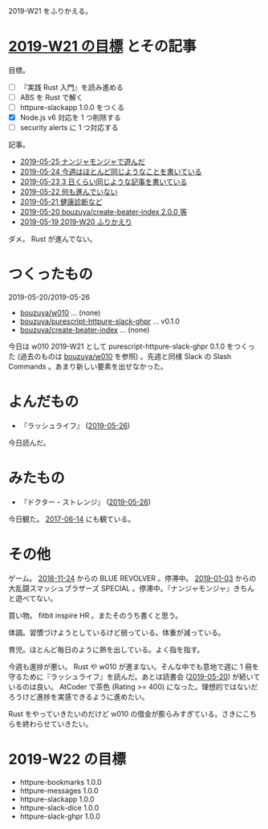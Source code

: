 2019-W21 をふりかえる。

# [2019-W21 の目標][2019-05-19] とその記事

目標。

- [ ] 『実践 Rust 入門』を読み進める
- [ ] ABS を Rust で解く
- [ ] httpure-slackapp 1.0.0 をつくる
- [x] Node.js v6 対応を 1 つ削除する
- [ ] security alerts に 1 つ対応する

記事。

- [2019-05-25 ナンジャモンジャで遊んだ][2019-05-25]
- [2019-05-24 今週はほとんど同じようなことを書いている][2019-05-24]
- [2019-05-23 3 日くらい同じような記事を書いている][2019-05-23]
- [2019-05-22 何も進んでいない][2019-05-22]
- [2019-05-21 健康診断など][2019-05-21]
- [2019-05-20 bouzuya/create-beater-index 2.0.0 等][2019-05-20]
- [2019-05-19 2019-W20 ふりかえり][2019-05-19]

ダメ。 Rust が進んでない。

# つくったもの

2019-05-20/2019-05-26

- [bouzuya/w010][] ... (none)
- [bouzuya/purescript-httpure-slack-ghpr][] ... v0.1.0
- [bouzuya/create-beater-index][] ... (none)

今日は w010 2019-W21 として purescript-httpure-slack-ghpr 0.1.0 をつくった (過去のものは [bouzuya/w010][] を参照) 。先週と同様 Slack の Slash Commands 。あまり新しい要素を出せなかった。

# よんだもの

- 『ラッシュライフ』 ([2019-05-26][])

今日読んだ。

# みたもの

- 『ドクター・ストレンジ』 ([2019-05-26][])

今日観た。 [2017-06-14][] にも観ている。

# その他

ゲーム。 [2018-11-24][] からの BLUE REVOLVER 。停滞中。 [2019-01-03][] からの大乱闘スマッシュブラザーズ SPECIAL 。停滞中。『ナンジャモンジャ』きちんと遊べてない。

買い物。 fitbit inspire HR 。またそのうち書くと思う。

体調。習慣づけようとしているけど弱っている。体重が減っている。

育児。ほとんど毎日のように熱を出している。よく指を指す。

今週も進捗が悪い。 Rust や w010 が進まない。そんな中でも意地で週に 1 冊を守るために『ラッシュライフ』を読んだ。あとは読書会 ([2019-05-20][]) が続いているのは良い。 AtCoder で茶色 (Rating >= 400) になった。理想的ではないだろうけど進捗を実感できるように進めたい。

Rust をやっていきたいのだけど w010 の借金が膨らみすぎている。さきにこちらを終わらせていきたい。

# 2019-W22 の目標

- httpure-bookmarks 1.0.0
- httpure-messages 1.0.0
- httpure-slackapp 1.0.0
- httpure-slack-dice 1.0.0
- httpure-slack-ghpr 1.0.0

[2017-06-14]: https://blog.bouzuya.net/2017/06/14/
[2018-11-24]: https://blog.bouzuya.net/2018/11/24/
[2019-01-03]: https://blog.bouzuya.net/2019/01/03/
[2019-05-19]: https://blog.bouzuya.net/2019/05/19/
[2019-05-20]: https://blog.bouzuya.net/2019/05/20/
[2019-05-21]: https://blog.bouzuya.net/2019/05/21/
[2019-05-22]: https://blog.bouzuya.net/2019/05/22/
[2019-05-23]: https://blog.bouzuya.net/2019/05/23/
[2019-05-24]: https://blog.bouzuya.net/2019/05/24/
[2019-05-25]: https://blog.bouzuya.net/2019/05/25/
[2019-05-26]: https://blog.bouzuya.net/2019/05/26/
[bouzuya/create-beater-index]: https://github.com/bouzuya/create-beater-index
[bouzuya/purescript-httpure-slack-ghpr]: https://github.com/bouzuya/purescript-httpure-slack-ghpr
[bouzuya/w010]: https://github.com/bouzuya/w010

